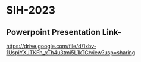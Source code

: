 # SIH-2023
## Powerpoint Presentation Link-
https://drive.google.com/file/d/1xbv-1UspiYXJTKFh_xTh4u3tmi5L1kTC/view?usp=sharing
